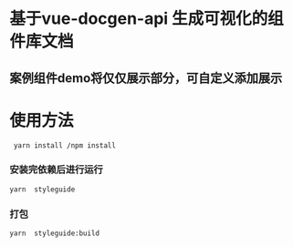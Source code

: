 # 基于vue-docgen-api 生成可视化的组件库文档
## 案例组件demo将仅仅展示部分，可自定义添加展示
# 使用方法
```
 yarn install /npm install 
```
### 安装完依赖后进行运行
```
yarn  styleguide 
```
### 打包
```
yarn  styleguide:build
```